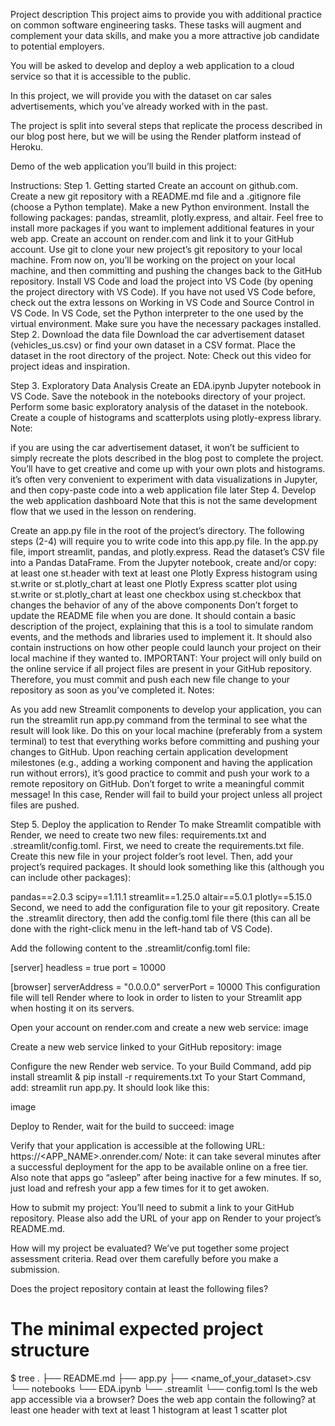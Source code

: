 Project description
This project aims to provide you with additional practice on common software engineering tasks. These tasks will augment and complement your data skills, and make you a more attractive job candidate to potential employers. 

You will be asked to develop and deploy a web application to a cloud service so that it is accessible to the public.

In this project, we will provide you with the dataset on car sales advertisements, which you’ve already worked with in the past.

The project is split into several steps that replicate the process described in our blog post here, but we will be using the Render platform instead of Heroku.

Demo of the web application you’ll build in this project:



Instructions:
Step 1. Getting started
Create an account on github.com.
Create a new git repository with a README.md file and a .gitignore file (choose a Python template).
Make a new Python environment. Install the following packages: pandas, streamlit, plotly.express, and altair. Feel free to install more packages if you want to implement additional features in your web app.
Create an account on render.com and link it to your GitHub account.
Use git to clone your new project’s git repository to your local machine. From now on, you’ll be working on the project on your local machine, and then committing and pushing the changes back to the GitHub repository.
Install VS Code and load the project into VS Code (by opening the project directory with VS Code).
If you have not used VS Code before, check out the extra lessons on Working in VS Code and Source Control in VS Code.
In VS Code, set the Python interpreter to the one used by the virtual environment. Make sure you have the necessary packages installed.
Step 2. Download the data file
Download the car advertisement dataset (vehicles_us.csv) or find your own dataset in a CSV format.
Place the dataset in the root directory of the project.
Note: Check out this video for project ideas and inspiration.

Step 3. Exploratory Data Analysis
Create an EDA.ipynb Jupyter notebook in VS Code.
Save the notebook in the notebooks directory of your project.
Perform some basic exploratory analysis of the dataset in the notebook.
Create a couple of histograms and scatterplots using plotly-express library.
Note: 

if you are using the car advertisement dataset, it won’t be sufficient to simply recreate the plots described in the blog post to complete the project. You’ll have to get creative and come up with your own plots and histograms.
it’s often very convenient to experiment with data visualizations in Jupyter, and then copy-paste code into a web application file later
Step 4. Develop the web application dashboard
Note that this is not the same development flow that we used in the lesson on rendering.

Create an app.py file in the root of the project’s directory. The following steps (2-4) will require you to write code into this app.py file.
In the app.py file, import streamlit, pandas, and plotly.express.
Read the dataset’s CSV file into a Pandas DataFrame.
From the Jupyter notebook, create and/or copy:
at least one st.header with text
at least one Plotly Express histogram using st.write or st.plotly_chart
at least one Plotly Express scatter plot using st.write or st.plotly_chart
at least one checkbox using st.checkbox that changes the behavior of any of the above components
Don’t forget to update the README file when you are done. It should contain a basic description of the project, explaining that this is a tool to simulate random events, and the methods and libraries used to implement it. It should also contain instructions on how other people could launch your project on their local machine if they wanted to.
IMPORTANT: Your project will only build on the online service if all project files are present in your GitHub repository. Therefore, you must commit and push each new file change to your repository as soon as you’ve completed it.
Notes: 

As you add new Streamlit components to develop your application, you can run the streamlit run app.py command from the terminal to see what the result will look like. Do this on your local machine (preferably from a system terminal) to test that everything works before committing and pushing your changes to GitHub.
Upon reaching certain application development milestones (e.g., adding a working component and having the application run without errors), it’s good practice to commit and push your work to a remote repository on GitHub. Don’t forget to write a meaningful commit message!
In this case, Render will fail to build your project unless all project files are pushed.

Step 5. Deploy the application to Render
To make Streamlit compatible with Render, we need to create two new files: requirements.txt and .streamlit/config.toml.
First, we need to create the requirements.txt file. Create this new file in your project folder’s root level. Then, add your project’s required packages. It should look something like this (although you can include other packages):

pandas==2.0.3
scipy==1.11.1
streamlit==1.25.0
altair==5.0.1
plotly==5.15.0
Second, we need to add the configuration file to your git repository. Create the .streamlit directory, then add the config.toml file there (this can all be done with the right-click menu in the left-hand tab of VS Code).

Add the following content to the .streamlit/config.toml file:

[server]
headless = true
port = 10000

[browser]
serverAddress = "0.0.0.0"
serverPort = 10000
This configuration file will tell Render where to look in order to listen to your Streamlit app when hosting it on its servers.

Open your account on render.com and create a new web service:
image

Create a new web service linked to your GitHub repository:
image

Configure the new Render web service. To your Build Command, add
pip install streamlit & pip install -r requirements.txt
To your Start Command, add: streamlit run app.py. It should look like this:

image

Deploy to Render, wait for the build to succeed:
image

Verify that your application is accessible at the following URL: https://<APP_NAME>.onrender.com/
Note: it can take several minutes after a successful deployment for the app to be available online on a free tier. Also note that apps go “asleep” after being inactive for a few minutes. If so, just load and refresh your app a few times for it to get awoken.

How to submit my project:
You’ll need to submit a link to your GitHub repository. Please also add the URL of your app on Render to your project’s README.md.

How will my project be evaluated?
We’ve put together some project assessment criteria. Read over them carefully before you make a submission.

Does the project repository contain at least the following files?
# The minimal expected project structure
$ tree
.
├── README.md
├── app.py
├── <name_of_your_dataset>.csv
└── notebooks
    └── EDA.ipynb
└── .streamlit
    └── config.toml
Is the web app accessible via a browser?
Does the web app contain the following?
at least one header with text
at least 1 histogram
at least 1 scatter plot
